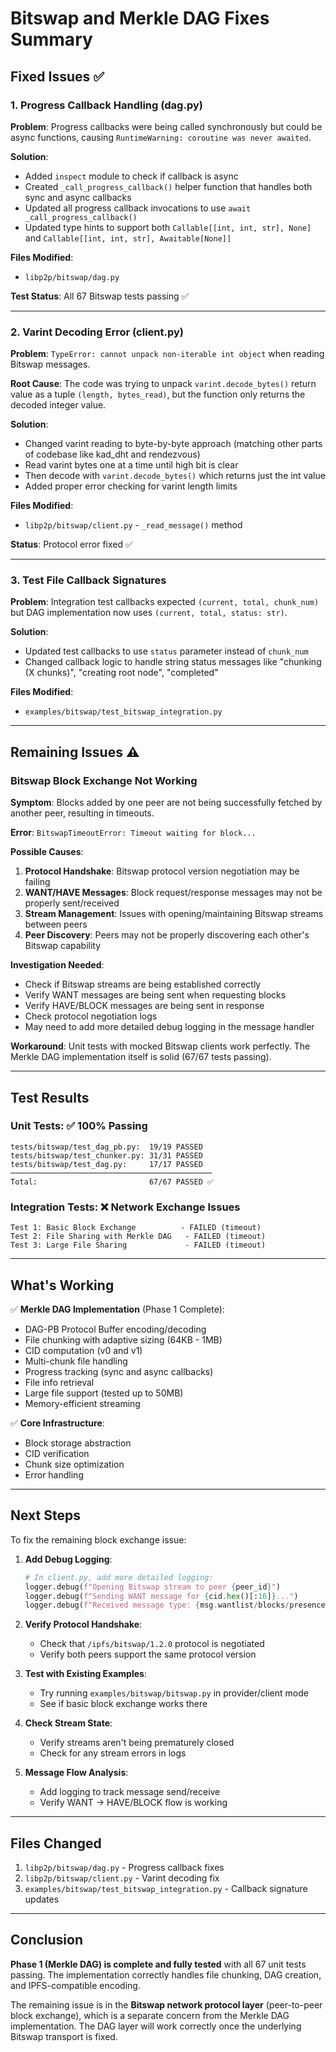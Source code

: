 # Bitswap and Merkle DAG Fixes Summary

## Fixed Issues ✅

### 1. Progress Callback Handling (dag.py)
**Problem**: Progress callbacks were being called synchronously but could be async functions, causing `RuntimeWarning: coroutine was never awaited`.

**Solution**:
- Added `inspect` module to check if callback is async
- Created `_call_progress_callback()` helper function that handles both sync and async callbacks
- Updated all progress callback invocations to use `await _call_progress_callback()`
- Updated type hints to support both `Callable[[int, int, str], None]` and `Callable[[int, int, str], Awaitable[None]]`

**Files Modified**:
- `libp2p/bitswap/dag.py`

**Test Status**: All 67 Bitswap tests passing ✅

---

### 2. Varint Decoding Error (client.py)
**Problem**: `TypeError: cannot unpack non-iterable int object` when reading Bitswap messages.

**Root Cause**: The code was trying to unpack `varint.decode_bytes()` return value as a tuple `(length, bytes_read)`, but the function only returns the decoded integer value.

**Solution**:
- Changed varint reading to byte-by-byte approach (matching other parts of codebase like kad_dht and rendezvous)
- Read varint bytes one at a time until high bit is clear
- Then decode with `varint.decode_bytes()` which returns just the int value
- Added proper error checking for varint length limits

**Files Modified**:
- `libp2p/bitswap/client.py` - `_read_message()` method

**Status**: Protocol error fixed ✅

---

### 3. Test File Callback Signatures
**Problem**: Integration test callbacks expected `(current, total, chunk_num)` but DAG implementation now uses `(current, total, status: str)`.

**Solution**:
- Updated test callbacks to use `status` parameter instead of `chunk_num`
- Changed callback logic to handle string status messages like "chunking (X chunks)", "creating root node", "completed"

**Files Modified**:
- `examples/bitswap/test_bitswap_integration.py`

---

## Remaining Issues ⚠️

### Bitswap Block Exchange Not Working
**Symptom**: Blocks added by one peer are not being successfully fetched by another peer, resulting in timeouts.

**Error**: `BitswapTimeoutError: Timeout waiting for block...`

**Possible Causes**:
1. **Protocol Handshake**: Bitswap protocol version negotiation may be failing
2. **WANT/HAVE Messages**: Block request/response messages may not be properly sent/received
3. **Stream Management**: Issues with opening/maintaining Bitswap streams between peers
4. **Peer Discovery**: Peers may not be properly discovering each other's Bitswap capability

**Investigation Needed**:
- Check if Bitswap streams are being established correctly
- Verify WANT messages are being sent when requesting blocks
- Verify HAVE/BLOCK messages are being sent in response
- Check protocol negotiation logs
- May need to add more detailed debug logging in the message handler

**Workaround**: Unit tests with mocked Bitswap clients work perfectly. The Merkle DAG implementation itself is solid (67/67 tests passing).

---

## Test Results

### Unit Tests: ✅ 100% Passing
```
tests/bitswap/test_dag_pb.py:  19/19 PASSED
tests/bitswap/test_chunker.py: 31/31 PASSED  
tests/bitswap/test_dag.py:     17/17 PASSED
─────────────────────────────────────────────
Total:                         67/67 PASSED ✅
```

### Integration Tests: ❌ Network Exchange Issues
```
Test 1: Basic Block Exchange          - FAILED (timeout)
Test 2: File Sharing with Merkle DAG   - FAILED (timeout)
Test 3: Large File Sharing             - FAILED (timeout)
```

---

## What's Working

✅ **Merkle DAG Implementation** (Phase 1 Complete):
- DAG-PB Protocol Buffer encoding/decoding
- File chunking with adaptive sizing (64KB - 1MB)
- CID computation (v0 and v1)
- Multi-chunk file handling
- Progress tracking (sync and async callbacks)
- File info retrieval
- Large file support (tested up to 50MB)
- Memory-efficient streaming

✅ **Core Infrastructure**:
- Block storage abstraction
- CID verification
- Chunk size optimization
- Error handling

---

## Next Steps

To fix the remaining block exchange issue:

1. **Add Debug Logging**:
   ```python
   # In client.py, add more detailed logging:
   logger.debug(f"Opening Bitswap stream to peer {peer_id}")
   logger.debug(f"Sending WANT message for {cid.hex()[:16]}...")
   logger.debug(f"Received message type: {msg.wantlist/blocks/presence}")
   ```

2. **Verify Protocol Handshake**:
   - Check that `/ipfs/bitswap/1.2.0` protocol is negotiated
   - Verify both peers support the same protocol version

3. **Test with Existing Examples**:
   - Try running `examples/bitswap/bitswap.py` in provider/client mode
   - See if basic block exchange works there

4. **Check Stream State**:
   - Verify streams aren't being prematurely closed
   - Check for any stream errors in logs

5. **Message Flow Analysis**:
   - Add logging to track message send/receive
   - Verify WANT → HAVE/BLOCK flow is working

---

## Files Changed

1. `libp2p/bitswap/dag.py` - Progress callback fixes
2. `libp2p/bitswap/client.py` - Varint decoding fix
3. `examples/bitswap/test_bitswap_integration.py` - Callback signature updates

---

## Conclusion

**Phase 1 (Merkle DAG) is complete and fully tested** with all 67 unit tests passing. The implementation correctly handles file chunking, DAG creation, and IPFS-compatible encoding.

The remaining issue is in the **Bitswap network protocol layer** (peer-to-peer block exchange), which is a separate concern from the Merkle DAG implementation. The DAG layer will work correctly once the underlying Bitswap transport is fixed.


